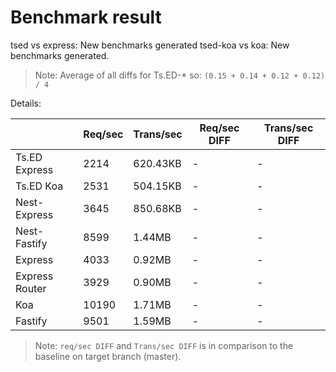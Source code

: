 # Benchmark result

tsed vs express: New benchmarks generated
tsed-koa vs koa: New benchmarks generated.

> Note: 
> Average of all diffs for Ts.ED-* so: `(0.15 + 0.14 + 0.12 + 0.12) / 4`

Details:

|                | Req/sec | Trans/sec | Req/sec DIFF | Trans/sec DIFF |
| -------------- | ------- | --------- | ------------ | -------------- |
| Ts.ED Express  | 2214    | 620.43KB  | -            | -              |
| Ts.ED Koa      | 2531    | 504.15KB  | -            | -              |
| Nest-Express   | 3645    | 850.68KB  | -            | -              |
| Nest-Fastify   | 8599    | 1.44MB    | -            | -              |
| Express        | 4033    | 0.92MB    | -            | -              |
| Express Router | 3929    | 0.90MB    | -            | -              |
| Koa            | 10190   | 1.71MB    | -            | -              |
| Fastify        | 9501    | 1.59MB    | -            | -              |

> Note:
> `req/sec DIFF` and `Trans/sec DIFF` is in comparison to the baseline on target branch (master).